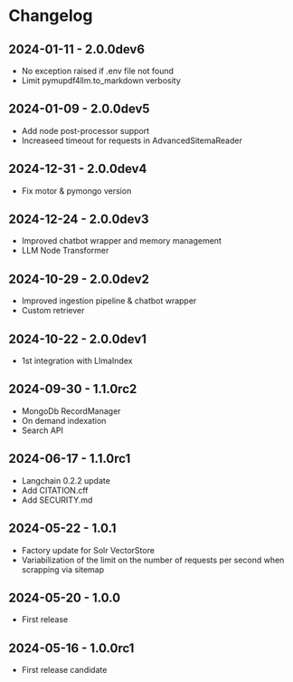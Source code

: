 # Changelog

## 2024-01-11 - 2.0.0dev6

* No exception raised if .env file not found
* Limit pymupdf4llm.to_markdown verbosity

## 2024-01-09 - 2.0.0dev5

* Add node post-processor support
* Increaseed timeout for requests in AdvancedSitemaReader

## 2024-12-31 - 2.0.0dev4

* Fix motor & pymongo version

## 2024-12-24 - 2.0.0dev3

* Improved chatbot wrapper and memory management
* LLM Node Transformer

## 2024-10-29 - 2.0.0dev2

* Improved ingestion pipeline & chatbot wrapper
* Custom retriever

## 2024-10-22 - 2.0.0dev1

* 1st integration with LlmaIndex

## 2024-09-30 - 1.1.0rc2

* MongoDb RecordManager
* On demand indexation
* Search API

## 2024-06-17 - 1.1.0rc1

* Langchain 0.2.2 update
* Add CITATION.cff
* Add SECURITY.md

## 2024-05-22 - 1.0.1

* Factory update for Solr VectorStore
* Variabilization of the limit on the number of requests per second when scrapping via sitemap

## 2024-05-20 - 1.0.0

* First release

## 2024-05-16 - 1.0.0rc1

* First release candidate

